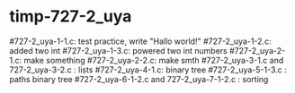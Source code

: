 # timp-727-2_uya
#727-2_uya-1-1.c: test practice, write "Hallo world!"
#727-2_uya-1-2.c: added two int
#727-2_uya-1-3.c: powered two int numbers
#727-2_uya-2-1.c: make something
#727-2_uya-2-2.c: make smth
#727-2_uya-3-1.c and 727-2_uya-3-2.c : lists
#727-2_uya-4-1.c: binary tree
#727-2_uya-5-1-3.c : paths binary tree
#727-2_uya-6-1-2.c and 727-2_uya-7-1-2.c : sorting

